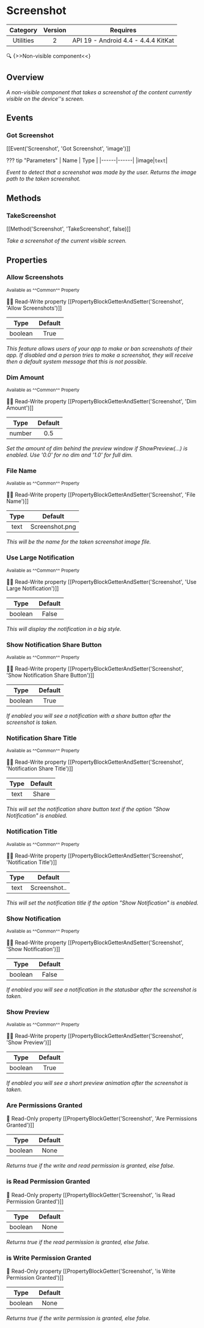 # Screenshot

| Category | Version | Requires |
|:--------:|:-------:|:--------:|
|Utilities|2|API 19 - Android 4.4 - 4.4.4 KitKat|

:mag: {>>Non-visible component<<}

## Overview

_A non-visible component that takes a screenshot of the content currently visible on the device''s screen._

## Events

### Got Screenshot

[[Event('Screenshot', 'Got Screenshot', 'image')]]

??? tip "Parameters"
    | Name | Type |
    |------|------|
    |image|`text`|


_Event to detect that a screenshot was made by the user. Returns the image path to the taken screenshot._

## Methods

### TakeScreenshot

[[Method('Screenshot', 'TakeScreenshot', false)]]

_Take a screenshot of the current visible screen._

## Properties

### Allow Screenshots

<small>Available as ^^Common^^ Property</small>

:eyes::pencil: Read-Write property
[[PropertyBlockGetterAndSetter('Screenshot', 'Allow Screenshots')]]

| Type | Default |
|:----:|:-------:|
|boolean|True|

_This feature allows users of your app to make or ban screenshots of their app. If disabled and a person tries to make a screenshot, they will receive then a default system message that this is not possible._

### Dim Amount

<small>Available as ^^Common^^ Property</small>

:eyes::pencil: Read-Write property
[[PropertyBlockGetterAndSetter('Screenshot', 'Dim Amount')]]

| Type | Default |
|:----:|:-------:|
|number|0.5|

_Set the amount of dim behind the preview window if ShowPreview(...) is enabled. Use '0.0' for no dim and '1.0' for full dim._

### File Name

<small>Available as ^^Common^^ Property</small>

:eyes::pencil: Read-Write property
[[PropertyBlockGetterAndSetter('Screenshot', 'File Name')]]

| Type | Default |
|:----:|:-------:|
|text|Screenshot.png|

_This will be the name for the taken screenshot image file._

### Use Large Notification

<small>Available as ^^Common^^ Property</small>

:eyes::pencil: Read-Write property
[[PropertyBlockGetterAndSetter('Screenshot', 'Use Large Notification')]]

| Type | Default |
|:----:|:-------:|
|boolean|False|

_This will display the notification in a big style._

### Show Notification Share Button

<small>Available as ^^Common^^ Property</small>

:eyes::pencil: Read-Write property
[[PropertyBlockGetterAndSetter('Screenshot', 'Show Notification Share Button')]]

| Type | Default |
|:----:|:-------:|
|boolean|True|

_If enabled you will see a notification with a share button after the screenshot is taken._

### Notification Share Title

<small>Available as ^^Common^^ Property</small>

:eyes::pencil: Read-Write property
[[PropertyBlockGetterAndSetter('Screenshot', 'Notification Share Title')]]

| Type | Default |
|:----:|:-------:|
|text|Share|

_This will set the notification share button text if the option "Show Notification" is enabled._

### Notification Title

<small>Available as ^^Common^^ Property</small>

:eyes::pencil: Read-Write property
[[PropertyBlockGetterAndSetter('Screenshot', 'Notification Title')]]

| Type | Default |
|:----:|:-------:|
|text|Screenshot..|

_This will set the notification title if the option "Show Notification" is enabled._

### Show Notification

<small>Available as ^^Common^^ Property</small>

:eyes::pencil: Read-Write property
[[PropertyBlockGetterAndSetter('Screenshot', 'Show Notification')]]

| Type | Default |
|:----:|:-------:|
|boolean|False|

_If enabled you will see a notification in the statusbar after the screenshot is taken._

### Show Preview

<small>Available as ^^Common^^ Property</small>

:eyes::pencil: Read-Write property
[[PropertyBlockGetterAndSetter('Screenshot', 'Show Preview')]]

| Type | Default |
|:----:|:-------:|
|boolean|True|

_If enabled you will see a short preview animation after the screenshot is taken._

### Are Permissions Granted

:eyes: Read-Only property
[[PropertyBlockGetter('Screenshot', 'Are Permissions Granted')]]

| Type | Default |
|:----:|:-------:|
|boolean|None|

_Returns true if the write and read permission is granted, else false._

### is Read Permission Granted

:eyes: Read-Only property
[[PropertyBlockGetter('Screenshot', 'is Read Permission Granted')]]

| Type | Default |
|:----:|:-------:|
|boolean|None|

_Returns true if the read permission is granted, else false._

### is Write Permission Granted

:eyes: Read-Only property
[[PropertyBlockGetter('Screenshot', 'is Write Permission Granted')]]

| Type | Default |
|:----:|:-------:|
|boolean|None|

_Returns true if the write permission is granted, else false._